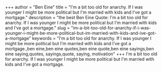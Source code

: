 +++
author = "Ben Eine"
title = "I'm a bit too old for anarchy. If I was younger I might be more political but I'm married with kids and I've got a mortgage."
description = "the best Ben Eine Quote: I'm a bit too old for anarchy. If I was younger I might be more political but I'm married with kids and I've got a mortgage."
slug = "im-a-bit-too-old-for-anarchy-if-i-was-younger-i-might-be-more-political-but-im-married-with-kids-and-ive-got-a-mortgage"
keywords = "I'm a bit too old for anarchy. If I was younger I might be more political but I'm married with kids and I've got a mortgage.,ben eine,ben eine quotes,ben eine quote,ben eine sayings,ben eine saying,quotes, sayings,quote, saying, motivation"
+++
I'm a bit too old for anarchy. If I was younger I might be more political but I'm married with kids and I've got a mortgage.

